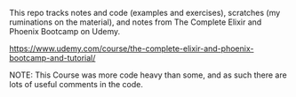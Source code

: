 This repo tracks notes and code (examples and exercises), scratches (my ruminations on the material), and notes from The Complete Elixir and Phoenix Bootcamp on Udemy.

https://www.udemy.com/course/the-complete-elixir-and-phoenix-bootcamp-and-tutorial/

NOTE: This Course was more code heavy than some, and as such there are lots of useful comments in the code.